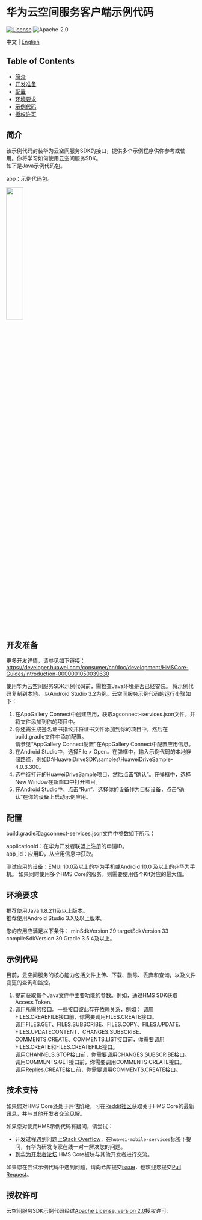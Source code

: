 # 华为云空间服务客户端示例代码

[![License](https://img.shields.io/badge/Docs-hmsguides-brightgreen)](https://developer.huawei.com/consumer/cn/doc/development/HMS-Guides/drivekit-introduction)  ![Apache-2.0](https://img.shields.io/badge/license-Apache-blue)
  
中文 | [English](https://github.com/HMS-Core/hms-drive-clientdemo/blob/master/README.md)

## Table of Contents

 * [简介](#简介)
 * [开发准备](#开发准备)
 * [配置](#配置)
 * [环境要求](#环境要求)
 * [示例代码](#示例代码)
 * [授权许可](#授权许可)

## 简介   
 该示例代码封装华为云空间服务SDK的接口，提供多个示例程序供你参考或使用。你将学习如何使用云空间服务SDK。  
 如下是Java示例代码包。
 
 app：示例代码包。
 
 <img src="driveDemo.jpg" width = 30% height = 30%>

## 开发准备   
 更多开发详情，请参见如下链接：
 https://developer.huawei.com/consumer/cn/doc/development/HMSCore-Guides/introduction-0000001050039630   

 使用华为云空间服务SDK示例代码前，需检查Java环境是否已经安装。
 将示例代码复制到本地。
 以Android Studio 3.2为例。云空间服务示例代码的运行步骤如下：
 1.	在AppGallery Connect中创建应用，获取agconnect-services.json文件，并将文件添加到你的项目中。  
 2.	你还需生成签名证书指纹并将证书文件添加到你的项目中，然后在build.gradle文件中添加配置。  
 请参见“AppGallery Connect配置”在AppGallery Connect中配置应用信息。  
 3.	在Android Studio中，选择File > Open。在弹框中，输入示例代码的本地存储路径，例如D:\HuaweiDriveSDK\samples\HuaweiDriveSample-4.0.3.300。  
 4.	选中待打开的HuaweiDriveSample项目，然后点击“确认”。在弹框中，选择New Window在新窗口中打开项目。  
 5.	在Android Studio中，点击“Run”，选择你的设备作为目标设备，点击“确认”在你的设备上启动示例应用。  

## 配置
 build.gradle和agconnect-services.json文件中参数如下所示：  
 
 applicationId：在华为开发者联盟上注册的申请ID。  
 app_id：应用ID，从应用信息中获取。
 
 测试应用的设备：EMUI 10.0及以上的华为手机或Android 10.0 及以上的非华为手机。
 如果同时使用多个HMS Core的服务，则需要使用各个Kit对应的最大值。

## 环境要求   
 推荐使用Java 1.8.211及以上版本。  
 推荐使用Android Studio 3.X及以上版本。
 
 您的应用应满足以下条件：
 minSdkVersion 29 
 targetSdkVersion 33 
 compileSdkVersion 30
 Gradle 3.5.4及以上。

## 示例代码  
 目前，云空间服务的核心能力包括文件上传、下载、删除、丢弃和查询，以及文件变更的查询和监控。
 1.	提前获取每个Java文件中主要功能的参数。例如，通过HMS SDK获取Access Token.
 2.	调用所需的接口。一些接口彼此存在依赖关系，例如：
  调用FILES.CREAEFILE接口前，你需要调用FILES.CREATE接口。  
  调用FILES.GET、FILES.SUBSCRIBE、FILES.COPY、FILES.UPDATE、FILES.UPDATECONTENT、CHANGES.SUBSCRIBE、COMMENTS.CREATE、COMMENTS.LIST接口前，你需要调用FILES.CREATE和FILES.CREATEFILE接口。  
  调用CHANNELS.STOP接口前，你需要调用CHANGES.SUBSCRIBE接口。  
  调用COMMENTS.GET接口前，你需要调用COMMENTS.CREATE接口。  
  调用Replies.CREATE接口前，你需要调用COMMENTS.CREATE接口。  

## 技术支持
如果您对HMS Core还处于评估阶段，可在[Reddit社区](https://www.reddit.com/r/HuaweiDevelopers/)获取关于HMS Core的最新讯息，并与其他开发者交流见解。

如果您对使用HMS示例代码有疑问，请尝试：
- 开发过程遇到问题上[Stack Overflow](https://stackoverflow.com/questions/tagged/huawei-mobile-services)，在`huawei-mobile-services`标签下提问，有华为研发专家在线一对一解决您的问题。
- 到[华为开发者论坛](https://developer.huawei.com/consumer/cn/forum/blockdisplay?fid=18) HMS Core板块与其他开发者进行交流。

如果您在尝试示例代码中遇到问题，请向仓库提交[issue](https://github.com/HMS-Core/hms-drive-clientdemo/issues)，也欢迎您提交[Pull Request](https://github.com/HMS-Core/hms-drive-clientdemo/pulls)。

## 授权许可
 云空间服务SDK示例代码经过[Apache License, version 2.0](http://www.apache.org/licenses/LICENSE-2.0)授权许可.
